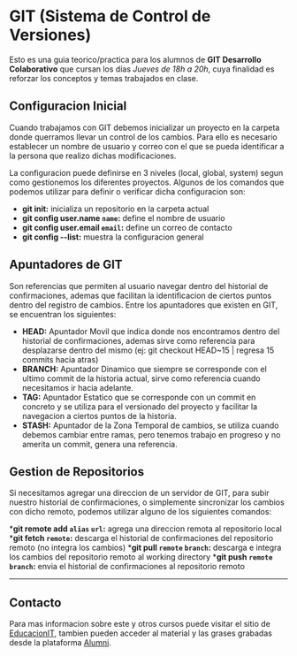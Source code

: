 # GIT (Sistema de Control de Versiones)

Esto es una guia teorico/practica para los alumnos de **GIT Desarrollo Colaborativo** que cursan los dias *Jueves de 18h a 20h*, cuya finalidad es reforzar los conceptos y temas trabajados en clase.

## Configuracion Inicial

Cuando trabajamos con GIT debemos inicializar un proyecto en la carpeta donde querramos llevar un control de los cambios. Para ello es necesario establecer un nombre de usuario y correo con el que se pueda identificar a la persona que realizo dichas modificaciones.

La configuracion puede definirse en 3 niveles (local, global, system) segun como gestionemos los diferentes proyectos. Algunos de los comandos que podemos utilizar para definir o verificar dicha configuracion son:

* __git init:__ inicializa un repositorio en la carpeta actual
* __git config user.name `name`:__ define el nombre de usuario
* __git config user.email `email`:__ define un correo de contacto
* __git config --list:__ muestra la configuracion general

## Apuntadores de GIT

Son referencias que permiten al usuario navegar dentro del historial de confirmaciones, ademas que facilitan la identificacion de ciertos puntos dentro del registro de cambios. Entre los apuntadores que existen en GIT, se encuentran los siguientes:

* __HEAD:__ Apuntador Movil que indica donde nos encontramos dentro del historial de confirmaciones, ademas sirve como referencia para desplazarse dentro del mismo (ej: git checkout HEAD~15 | regresa 15 commits hacia atras)
* __BRANCH:__ Apuntador Dinamico que siempre se corresponde con el ultimo commit de la historia actual, sirve como referencia cuando necesitamos ir hacia adelante.
* __TAG:__ Apuntador Estatico que se corresponde con un commit en concreto y se utiliza para el versionado del proyecto y facilitar la navegacion a ciertos puntos de la historia.
* __STASH:__ Apuntador de la Zona Temporal de cambios, se utiliza cuando debemos cambiar entre ramas, pero tenemos trabajo en progreso y no amerita un commit, genera una referencia.
## Gestion de Repositorios

Si necesitamos agregar una direccion de un servidor de GIT, para subir nuestro historial de confirmaciones, o simplemente sincronizar los cambios con dicho remoto, podemos utilizar alguno de los siguientes comandos:

*__git remote add `alias` `url`:__ agrega una direccion remota al repositorio local
*__git fetch `remote`:__ descarga el historial de confirmaciones del repositorio remoto (no integra los cambios)
*__git pull `remote` `branch`:__ descarga e integra los cambios del repositorio remoto al working directory
*__git push `remote` `branch`:__ envia el historial de confirmaciones al repositorio remoto

---

## Contacto

Para mas informacion sobre este y otros cursos puede visitar el sitio de [EducacionIT](https://educacionit.com.ar), tambien pueden acceder al material y las grases grabadas desde la plataforma [Alumni](https://alumni.education).